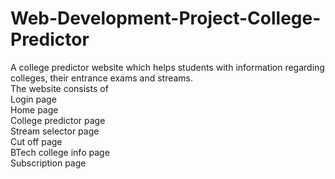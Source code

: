 # Web-Development-Project-College-Predictor
A college predictor website which helps students with information regarding colleges, their entrance exams and streams.
<br /> The website consists of
<br /> Login page
<br /> Home page
<br /> College predictor page
<br /> Stream selector page 
<br /> Cut off page
<br /> BTech college info page
<br /> Subscription page
